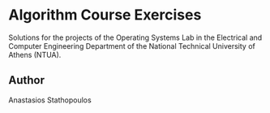 Algorithm Course Exercises 
===========================

Solutions for the projects of the Operating Systems Lab in the Electrical and Computer Engineering Department of the National Technical University of Athens (NTUA).

Author
-------

Anastasios Stathopoulos
